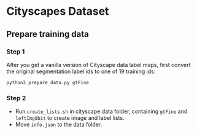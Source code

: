 # Cityscapes Dataset
## Prepare training data

### Step 1

After you get a vanilla version of Cityscape data label maps, first convert the original segmentation label ids to one of 19 training ids:

```
python3 prepare_data.py gtFine
```

### Step 2

- Run `create_lists.sh` in cityscape data folder, containing `gtFine` and `leftImg8bit` to create image and label lists.
- Move `info.json` to the data folder.